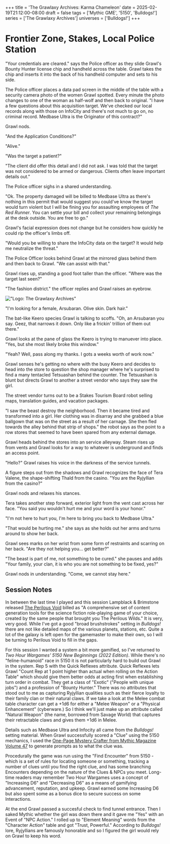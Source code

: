 +++
title = 'The Grawlaxy Archives: Karma Chameleon'
date = 2025-02-19T21:12:00-08:00
draft = false
tags = ['Mythic GME', '5150', 'Bulldogs!']
series = ['The Grawlaxy Archives']
universes = ['Bulldogs!']
+++

# Frontier Zone, Stakes, Local Police Station

"Your credentials are cleared." says the Police officer as they slide Grawl's Bounty Hunter license chip and handheld across the table. Grawl takes the chip and inserts it into the back of his handheld computer and sets to his side.

The Police officer places a data pad screen in the middle of the table with a security camera photo of the women Grawl spotted. Every minute the photo changes to one of the woman as half-wolf and then back to original. "I have a few questions about this acquisition target. We've checked our local records along with those on InfoCity and there's not much to go on, no criminal record. Medbase Ultra is the Originator of this contract?"

Grawl nods.

"And the Application Conditions?"

"Alive."

"Was the target a patient?"

"The client did offer this detail and I did not ask. I was told that the target was not considered to be armed or dangerous. Clients often leave important details out."

The Police officer sighs in a shared understanding.

"Ok. The property damaged will be billed to Medbase Ultra as there's nothing in this permit that would suggest you could've know the target would turn violent but I will be fining you for assaulting employees of _The Red Runner_. You can settle your bill and collect your remaining belongings at the desk outside. You are free to go."

Grawl's facial expression does not change but he considers how quickly he could rip the officer's limbs off.

"Would you be willing to share the InfoCity data on the target? It would help me neutralize the threat."

The Police Officer looks behind Grawl at the mirrored glass behind them and then back to Grawl. "We can assist with that."

Grawl rises up, standing a good foot taller than the officer. "Where was the target last seen?"

"The fashion district." the officer replies and Grawl raises an eyebrow.

!["Logo: The Grawlaxy Archives"](/images/grawl-title.png)

"I'm looking for a female, Arsubaran. Olive skin. Dark hair."

The bat-like Keero species Grawl is talking to scoffs. "Oh, an Arsubaran you say. Geez, that narrows it down. Only like a frickin' trillion of them out there."

Grawl looks at the pane of glass the Keero is trying to manuever into place. "Yes, but she most likely broke this window."

"Yeah? Well, pass along my thanks. I gots a weeks worth of work now."

Grawl senses he's getting no where with the busy Keero and decides to head into the store to question the shop manager where he's surprised to find a many tentacled Tetsuashan behind the counter. The Tetsuashan is blunt but directs Grawl to another a street vendor who says they saw the girl.

The street vendor turns out to be a Stakes Tourism Board robot selling maps, translation guides, and vacation packages.

"I saw the beast destroy the neighborhood. Then it became tired and transformed into a girl. Her clothing was in disarray and she grabbed a blue ballgown that was on the street as a result of her carnage. She then fled towards the alley behind that strip of shops." the robot says as the point to a row stores that seemed to have been spared from any external damage.

Grawl heads behind the stores into an service alleyway. Steam rises up from vents and Grawl looks for a way to whatever is underground and finds an access point.

"Hello?" Grawl raises his voice in the darkness of the service tunnels.

A figure steps out from the shadows and Grawl recognizes the face of Tera Valene, the shape-shifting Thald from the casino. "You are the Ryjyllian from the casino?"

Grawl nods and relaxes his stances.

Tera takes another step forward, exterior light from the vent cast across her face. "You said you wouldn't hurt me and your word is your honor."

"I'm not here to hurt you, I'm here to bring you back to Medbase Ultra."

"That would be hurting me." she says as she holds out her arms and turns around to show her back.

Grawl sees marks on her wrist from some form of restraints and scarring on her back. "Are they not helping you... get better?"

"The beast is part of me, not something to be cured." she pauses and adds "Your family, your clan, it is who you are not something to be fixed, yes?"

Grawl nods in understanding. "Come, we cannot stay here."

## Session Notes

In between the last time I played and this session Lampblack & Brimstone released [The Perilous Void][1] billed as "A comprehensive set of content generation tools for the science fiction role-playing game of your choice, created by the same people that brought you The Perilous Wilds." It is very, very good. While I've got a good "broad brushstrokes" setting in _Bulldogs!_ there are not like detailed maps of the various planets, stations, etc. Quite a lot of the galaxy is left open for the gamemaster to make their own, so I will be turning to Perilous Void to fill in the gaps.

For this session I wanted a system a bit more gamified, so I've returned to _Two Hour Wargames' 5150 New Beginnings (2022 Edition)_. While there's no "feline-humanoid" race in 5150 it is not particularly hard to build out Grawl in the system. Rep 5 with the Quick Reflexes attribute. Quick Reflexes lets Grawl "Count Rep at 1 point higher than actual when rolling on the Action Table" which should give them better odds at acting first when establishing turn order in combat. They get a class of "Exotic" ("People with unique jobs") and a profession of "Bounty Hunter." There was no attributes that stood out to me as capturing Ryjyllian qualities such as their fierce loyalty to their family clan or their natural claws. If we take a look at the Melee combat table character can get a +1d6 for either a "Melee Weapon" or a "Physical Enhancement" (cyberware.) So I think we'll just make up an attribute called "Natural Weapon" (the name, borrowed from Savage World) that captures their retractable claws and gives them +1d6 in Melee.

Details such as Medbase Ultra and Infocity all came from the _Bulldogs!_ setting material. When Grawl successfully scored a "Clue" using the 5150 mechanics, I used the [One-Page Mystery Crafter from Mythic Magazine Volume 47][2] to generate prompts as to what the clue was.

Procedurally the game was run using the "Find Encounter" from 5150 - which is a set of rules for locating someone or something, tracking a number of clues until you find the right clue, and has some branching Encounters depending on the nature of the Clues & NPCs you meet. Long-time readers may remember Two Hour Wargames uses a concept of "Increasing D6" and "Decreasing D6" as a means of gamifying advancement, reputation, and upkeep. Grawl earned some Increasing D6 but also spent some as a bonus dice to secure success on some Interactions.

At the end Grawl passed a succesful check to find tunnel entrance. Then I saked Mythic whether the girl was down there and it gave me "Yes" with an Event of "NPC Action." I rolled up to "Element Meaning" words from the "Character Action" table and got "Trust, Powerful." According to _Bulldogs!_ lore, Ryjyllians are famously honorable and so I figured the girl would rely on Grawl to keep his word.

[1]: https://lampblack-brimstone.itch.io/the-perilous-void
[2]: https://www.drivethrurpg.com/en/product/500972/mythic-magazine-volume-47